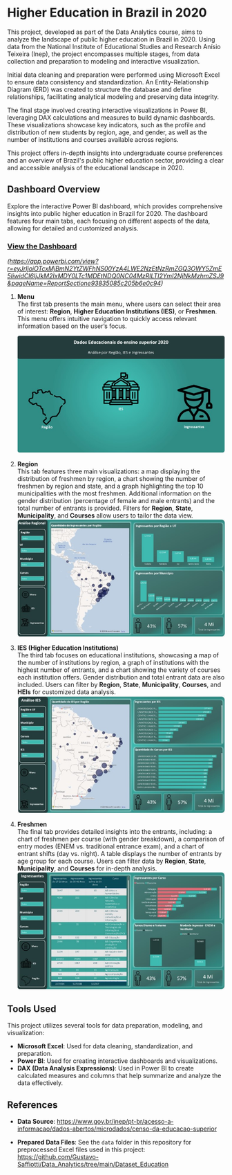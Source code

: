 # Higher Education in Brazil in 2020

This project, developed as part of the Data Analytics course, aims to analyze the landscape of public higher education in Brazil in 2020. Using data from the National Institute of Educational Studies and Research Anísio Teixeira (Inep), the project encompasses multiple stages, from data collection and preparation to modeling and interactive visualization.

Initial data cleaning and preparation were performed using Microsoft Excel to ensure data consistency and standardization. An Entity-Relationship Diagram (ERD) was created to structure the database and define relationships, facilitating analytical modeling and preserving data integrity.

The final stage involved creating interactive visualizations in Power BI, leveraging DAX calculations and measures to build dynamic dashboards. These visualizations showcase key indicators, such as the profile and distribution of new students by region, age, and gender, as well as the number of institutions and courses available across regions.

This project offers in-depth insights into undergraduate course preferences and an overview of Brazil's public higher education sector, providing a clear and accessible analysis of the educational landscape in 2020.
## Dashboard Overview

Explore the interactive Power BI dashboard, which provides comprehensive insights into public higher education in Brazil for 2020. The dashboard features four main tabs, each focusing on different aspects of the data, allowing for detailed and customized analysis.

### [View the Dashboard](https://app.powerbi.com/view?r=eyJrIjoiOTcxMjBmN2YtZWFhNS00YzA4LWE2NzEtNzRmZGQ3OWY5ZmE5IiwidCI6IjJkM2IxMDY0LTc1MDEtNDQ0NC04MzRlLTI2YmI2NjNkMzhmZSJ9&pageName=ReportSectione93835085c205b6e0c94)  
*(https://app.powerbi.com/view?r=eyJrIjoiOTcxMjBmN2YtZWFhNS00YzA4LWE2NzEtNzRmZGQ3OWY5ZmE5IiwidCI6IjJkM2IxMDY0LTc1MDEtNDQ0NC04MzRlLTI2YmI2NjNkMzhmZSJ9&pageName=ReportSectione93835085c205b6e0c94)*


1. **Menu**  
   The first tab presents the main menu, where users can select their area of interest: **Region**, **Higher Education Institutions (IES)**, or **Freshmen**. This menu offers intuitive navigation to quickly access relevant information based on the user’s focus.

   ![Menu Tab](Screenshots/Menu.jpg)

2. **Region**  
   This tab features three main visualizations: a map displaying the distribution of freshmen by region, a chart showing the number of freshmen by region and state, and a graph highlighting the top 10 municipalities with the most freshmen. Additional information on the gender distribution (percentage of female and male entrants) and the total number of entrants is provided. Filters for **Region**, **State**, **Municipality**, and **Courses** allow users to tailor the data view.  
   ![Region Tab](Screenshots/Region.jpg)

3. **IES (Higher Education Institutions)**  
   The third tab focuses on educational institutions, showcasing a map of the number of institutions by region, a graph of institutions with the highest number of entrants, and a chart showing the variety of courses each institution offers. Gender distribution and total entrant data are also included. Users can filter by **Region**, **State**, **Municipality**, **Courses**, and **HEIs** for customized data analysis.  
   ![IES Tab](Screenshots/IES.jpg)

4. **Freshmen**  
   The final tab provides detailed insights into the entrants, including: a chart of freshmen per course (with gender breakdown), a comparison of entry modes (ENEM vs. traditional entrance exam), and a chart of entrant shifts (day vs. night). A table displays the number of entrants by age group for each course. Users can filter data by **Region**, **State**, **Municipality**, and **Courses** for in-depth analysis.  
   ![Joiners Tab](Screenshots/Freshmen.jpg)


## Tools Used

This project utilizes several tools for data preparation, modeling, and visualization:

- **Microsoft Excel**: Used for data cleaning, standardization, and preparation.
- **Power BI**: Used for creating interactive dashboards and visualizations.
- **DAX (Data Analysis Expressions)**: Used in Power BI to create calculated measures and columns that help summarize and analyze the data effectively.


## References

 - **Data Source**:
https://www.gov.br/inep/pt-br/acesso-a-informacao/dados-abertos/microdados/censo-da-educacao-superior

- **Prepared Data Files**: See the `data` folder in this repository for preprocessed Excel files used in this project:
https://github.com/Gustavo-Saffiotti/Data_Analytics/tree/main/Dataset_Education

